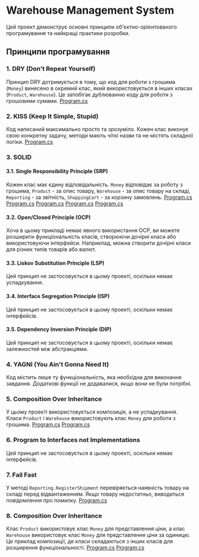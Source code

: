 # Warehouse Management System

Цей проект демонструє основні принципи об'єктно-орієнтованого програмування та найкращі практики розробки.

## Принципи програмування

### 1. DRY (Don't Repeat Yourself)

Принцип DRY дотримується в тому, що код для роботи з грошима (`Money`) винесено в окремий клас, який використовується в інших класах (`Product`, `Warehouse`). Це запобігає дублюванню коду для роботи з грошовими сумами.
[Program.cs](Task1/Program.cs#L1)

### 2. KISS (Keep It Simple, Stupid)

Код написаний максимально просто та зрозуміло. Кожен клас виконує свою конкретну задачу, методи мають чіткі назви та не містять складної логіки.
[Program.cs](Task1/Program.cs#L20)

### 3. SOLID

#### 3.1. Single Responsibility Principle (SRP)

Кожен клас має єдину відповідальність. `Money` відповідає за роботу з грошима, `Product` - за опис товару, `Warehouse` - за опис товару на складі, `Reporting` - за звітність, `ShoppingCart` - за корзину замовлень.
[Program.cs](Task1/Program.cs#L4)
[Program.cs](Task1/Program.cs#L20)
[Program.cs](Task1/Program.cs#L46)
[Program.cs](Task1/Program.cs#L71)
[Program.cs](Task1/Program.cs#L109)

#### 3.2. Open/Closed Principle (OCP)

Хоча в цьому прикладі немає явного використання OCP, ви можете розширити функціональність класів, створюючи дочірні класи або використовуючи інтерфейси. Наприклад, можна створити дочірні класи для різних типів товарів або валют.

#### 3.3. Liskov Substitution Principle (LSP)

Цей принцип не застосовується в цьому проекті, оскільки немає успадкування.

#### 3.4. Interface Segregation Principle (ISP)

Цей принцип не застосовується в цьому проекті, оскільки немає інтерфейсів.

#### 3.5. Dependency Inversion Principle (DIP)

Цей принцип не застосовується в цьому проекті, оскільки немає залежностей між абстракціями.

### 4. YAGNI (You Ain't Gonna Need It)

Код містить лише ту функціональність, яка необхідна для виконання завдання. Додаткові функції не додавалися, якщо вони не були потрібні.

### 5. Composition Over Inheritance

У цьому проекті використовується композиція, а не успадкування. Класи `Product` і `Warehouse` використовують клас `Money` для роботи з грошима.
[Program.cs](Task1/Program.cs#L20)
[Program.cs](Task1/Program.cs#L46)

### 6. Program to Interfaces not Implementations

Цей принцип не застосовується в цьому проекті, оскільки немає інтерфейсів.

### 7. Fail Fast

У методі `Reporting.RegisterShipment` перевіряється наявність товару на складі перед відвантаженням. Якщо товару недостатньо, виводиться повідомлення про помилку.
[Program.cs](Task1/Program.cs#L84)

### 8. Composition Over Inheritance

Клас `Product` використовує клас `Money` для представлення ціни, а клас `Warehouse` використовує клас `Money` для представлення ціни за одиницю. Це приклад композиції, де класи складаються з інших класів для розширення функціональності.
[Program.cs](Task1/Program.cs#L20)
[Program.cs](Task1/Program.cs#L46)
